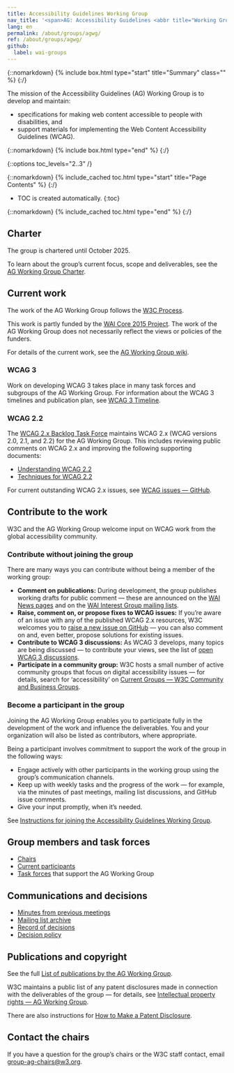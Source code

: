 ```yaml
---
title: Accessibility Guidelines Working Group
nav_title: '<span>AG: Accessibility Guidelines <abbr title="Working Group">WG</abbr></span>'
lang: en
permalink: /about/groups/agwg/
ref: /about/groups/agwg/
github:
  label: wai-groups
---
```


{::nomarkdown}
{% include box.html type="start" title="Summary" class="" %}
{:/}

The mission of the Accessibility Guidelines (AG) Working Group is to develop and maintain:

* specifications for making web content accessible to people with disabilities, and 
* support materials for implementing the Web Content Accessibility Guidelines (WCAG).

{::nomarkdown}
{% include box.html type="end" %}
{:/}

{::options toc_levels="2..3" /}

{::nomarkdown}
{% include_cached toc.html type="start" title="Page Contents" %}
{:/}

-   TOC is created automatically.
{:toc}

{::nomarkdown}
{% include_cached toc.html type="end" %}
{:/}

## Charter

The group is chartered until October 2025.

To learn about the group’s current focus, scope and deliverables, see the [AG Working Group Charter](https://www.w3.org/WAI/GL/charter).

## Current work

The work of the AG Working Group follows the [W3C Process](https://www.w3.org/2023/Process-20231103/). 

This work is partly funded by the [WAI Core 2015 Project](https://www.w3.org/WAI/about/projects/wai-core-2015/). The work of the AG Working Group does not necessarily reflect the views or policies of the funders.

For details of the current work, see the [AG Working Group wiki](https://www.w3.org/WAI/GL/wiki/Main_Page).

### WCAG 3

Work on developing WCAG 3 takes place in many task forces and subgroups of the AG Working Group. For information about the WCAG 3 timelines and publication plan, see [WCAG 3 Timeline](https://www.w3.org/WAI/GL/wiki/WCAG_3_Timeline).

### WCAG 2.2

The [WCAG 2.x Backlog Task Force](/about/groups/task-forces/wcag2x-backlog) maintains WCAG 2.x (WCAG versions 2.0, 2.1, and 2.2) for the AG Working Group. This includes reviewing public comments on WCAG 2.x and improving the following supporting documents:

* [Understanding WCAG 2.2](https://www.w3.org/WAI/WCAG22/Understanding/)
* [Techniques for WCAG 2.2](https://www.w3.org/WAI/WCAG22/Techniques/)

For current outstanding WCAG 2.x issues, see [WCAG issues &mdash; GitHub](https://github.com/w3c/wcag/issues/).

## Contribute to the work

W3C and the AG Working Group welcome input on WCAG work from the global accessibility community.

### Contribute without joining the group

There are many ways you can contribute without being a member of the working group:

* **Comment on publications:** During development, the group publishes working drafts for public comment &mdash; these are announced on the [WAI News pages](/news/) and on the [WAI Interest Group mailing lists](/about/groups/waiig/#mailinglist).
* **Raise, comment on, or propose fixes to WCAG issues:** If you’re aware of an issue with any of the published WCAG 2.x resources, W3C welcomes you to [raise a new issue on GitHub](https://github.com/w3c/wcag/issues/) &mdash; you can also comment on and, even better, propose solutions for existing issues.
* **Contribute to WCAG 3 discussions:** As WCAG 3 develops, many topics are being discussed &mdash; to contribute your views, see the list of [open WCAG 3 discussions](https://github.com/w3c/wcag3/discussions).
* **Participate in a community group:** W3C hosts a small number of active community groups that focus on digital accessibility issues &mdash; for details, search for ‘accessibility’ on [Current Groups &mdash; W3C Community and Business Groups](https://www.w3.org/community/groups).

### Become a participant in the group

Joining the AG Working Group enables you to participate fully in the development of the work and influence the deliverables. You and your organization will also be listed as contributors, where appropriate.

 Being a participant involves commitment to support the work of the group in the following ways:

* Engage actively with other participants in the working group using the group’s communication channels.
* Keep up with weekly tasks and the progress of the work &mdash; for example, via the minutes of past meetings, mailing list discussions, and GitHub issue comments.
* Give your input promptly, when it’s needed.

See [Instructions for joining the Accessibility Guidelines Working Group](https://www.w3.org/groups/wg/ag/instructions/).

## Group members and task forces

* [Chairs](https://www.w3.org/groups/wg/ag/participants/#chairs)
* [Current participants](https://www.w3.org/groups/wg/ag/participants/#participants)
* [Task forces](https://www.w3.org/groups/wg/ag/task-forces/) that support the AG Working Group

## Communications and decisions

* [Minutes from previous meetings](https://www.w3.org/WAI/GL/minutes-history)
* [Mailing list archive](https://lists.w3.org/Archives/Public/w3c-wai-gl/)
* [Record of decisions](https://www.w3.org/WAI/GL/wiki/Decisions)
* [Decision policy](/about/groups/agwg/decision-policy/)

## Publications and copyright

See the full [List of publications by the AG Working Group](https://www.w3.org/groups/wg/ag/publications/).

W3C maintains a public list of any patent disclosures made in connection with the deliverables of the group &mdash; for details, see [Intellectual property rights &mdash; AG Working Group](https://www.w3.org/groups/wg/ag/ipr/).

There are also instructions for [How to Make a Patent Disclosure](https://www.w3.org/groups/wg/ag/ipr/#discl-howto).

## Contact the chairs

If you have a question for the group’s chairs or the W3C staff contact, email [group-ag-chairs@w3.org](mailto:group-ag-chairs@w3.org).